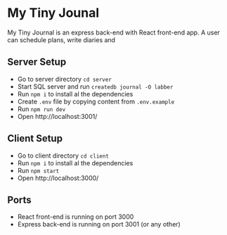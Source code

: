 # My Tiny Jounal
My Tiny Journal is an express back-end with React front-end app. A user can schedule plans, write diaries and 

## Server Setup

* Go to server directory ```cd server```
* Start SQL server and run ```createdb journal -O labber```
* Run ```npm i``` to install al the dependencies
* Create ```.env``` file by copying content from ```.env.example```
* Run ```npm run dev```
* Open http://localhost:3001/

## Client Setup

* Go to client directory ```cd client```
* Run ```npm i``` to install al the dependencies
* Run ```npm start```
* Open http://localhost:3000/

## Ports

* React front-end is running on port 3000
* Express back-end is running on port 3001 (or any other)

<!-- ## Cors

**Cross-Origin Resource Sharing**

* A web application makes a cross-origin HTTP request when it requests a resource that has a different domain (i.e. different ports)
* Web application using APIs can only request HTTP resources from the same origin the application was loaded from, unless the response from the other origin includes the right CORS headers.

## References

[Create React App with an Express Backend](https://daveceddia.com/create-react-app-express-backend/)

[Access-Control-Allow-Origin: Dealing with CORS Errors in React and Express](https://daveceddia.com/access-control-allow-origin-cors-errors-in-react-express/)

[Deploy React and Express to Heroku](https://daveceddia.com/deploy-react-express-app-heroku/) -->
